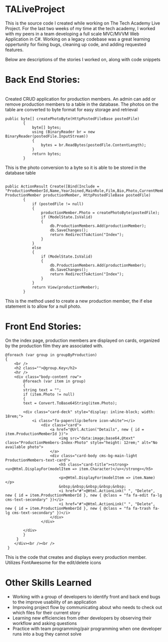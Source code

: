# TALiveProject
This is the source code I created while working on The Tech Academy Live Project. For the last two weeks of my time at the tech academy, I worked with my peers in a team developing a full scale MVC/MVVM Web Application in C#. Working on a legacy codebase was a great learning oppertunity for fixing bugs, cleaning up code, and adding requested features.

Below are descriptions of the stories I worked on, along with code snippets

<h1>Back End Stories: </h1><br>
Created CRUD application for production members. An admin can add or remove production members to a table in the database. The photos on the table are converted to byte format for easy storage and retrieval

```
public byte[] createPhotoByte(HttpPostedFileBase postedFile)
        {
            byte[] bytes;
            using (BinaryReader br = new BinaryReader(postedFile.InputStream))
            {
                bytes = br.ReadBytes(postedFile.ContentLength);
            }
            return bytes;
        }

```
This is the photo conversion to a byte so it is able to be stored in the database table

```

public ActionResult Create([Bind(Include = "ProductionMemberId,Name,YearJoined,MainRole,Film,Bio,Photo,CurrentMember,Character,CastYearLeft,DebutYearLeft")] ProductionMember productionMember, HttpPostedFileBase postedFile)
        {
            if (postedFile != null)
            {
                productionMember.Photo = createPhotoByte(postedFile);
                if (ModelState.IsValid)
                {
                    db.ProductionMembers.Add(productionMember);
                    db.SaveChanges();
                    return RedirectToAction("Index");
                }
            }
            else
            {
                if (ModelState.IsValid)
                {
                    db.ProductionMembers.Add(productionMember);
                    db.SaveChanges();
                    return RedirectToAction("Index");
                }
            }
            return View(productionMember);
        }

```
This is the method used to create a new production member, the if else statement is to allow for a null photo.

<h1>Front End Stories: </h1>
On the index page, production members are displayed on cards, organized by the production film they are associated with.

```
@foreach (var group in groupByProduction)
{
    <br />
    <h2 class="">@group.Key</h2>
    <hr />
    <div class="body-content row">
        @foreach (var item in group)
        {
        string text = "";
        if (item.Photo != null)
        {
        text = Convert.ToBase64String(item.Photo);

        <div class="card-deck" style="display: inline-block; width: 18rem;">
            <i class="fa-paperclip:before icon-white"></i>
                <div class="card">
                    <a href="@Url.Action("Details", new { id = item.ProductionMemberId })">
                        <img src="data:image;base64,@text" class="ProductionMembers-Index-Photo" style="height: 12rem;" alt="No available photo">
                    </a>
                    <div class="card-body cms-bg-main-light ProductionMembers-text-card">
                        <h5 class="card-title"><strong><u>@Html.DisplayFor(modelItem => item.Character)</u></strong></h5>

                        <p>@Html.DisplayFor(modelItem => item.Name)</p>
                        &nbsp;&nbsp;&nbsp;&nbsp;&nbsp;
                        <i href="#">@Html.ActionLink(" ", "Delete", new { id = item.ProductionMemberId }, new { @class = "fa fa-edit fa-lg cms-text-secondary" })</i>
                        <i href="#">@Html.ActionLink(" ", "Delete", new { id = item.ProductionMemberId }, new { @class = "fa fa-trash fa-lg cms-text-secondary" })</i>
                    </div>
                </div>
           
        </div>
        }
     } 
    </div><br /><br />
 }

```
This is the code that creates and displays every production member. Utilizes FontAwesome for the edit/delete icons


<h1>Other Skills Learned</h1>
<ul>
<li>Working with a group of developers to identify front and back end bugs to the improve usability of an application</li>
<li>Improving project flow by communicating about who needs to check out which files for their current story</li>
<li>Learning new efficiencies from other developers by observing their workflow and asking questions</li>
<li>Practice with team programming/pair programming when one developer runs into a bug they cannot solve</li>
        </ul>
        
